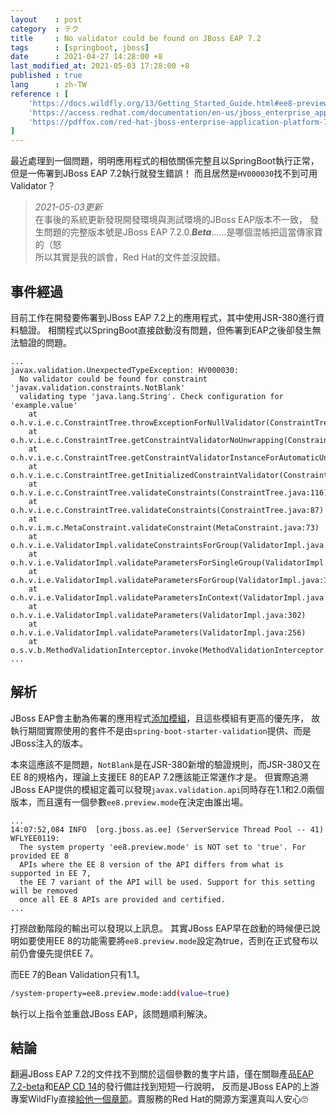 ```yaml
---
layout    : post
category  : テク
title     : No validator could be found on JBoss EAP 7.2
tags      : [springboot, jboss]
date      : 2021-04-27 14:28:00 +8
last_modified_at: 2021-05-03 17:28:00 +8
published : true
lang      : zh-TW
reference : [
    'https://docs.wildfly.org/13/Getting_Started_Guide.html#ee8-preview',
    'https://access.redhat.com/documentation/en-us/jboss_enterprise_application_platform_continuous_delivery/14/html-single/jboss_eap_continuous_delivery_14_release_notes/index#java_ee_8',
    'https://pdffox.com/red-hat-jboss-enterprise-application-platform-72beta-72-beta-release-notes-pdf-free.html'
]
---
```


最近處理到一個問題，明明應用程式的相依關係完整且以SpringBoot執行正常，但是一佈署到JBoss EAP 7.2執行就發生錯誤！
而且居然是`HV000030`找不到可用Validator？

<!--more-->

> *2021-05-03更新*  
在事後的系統更新發現開發環境與測試環境的JBoss EAP版本不一致，
發生問題的完整版本號是JBoss EAP 7.2.0.__*Beta*__......是哪個混帳把這當傳家寶的（怒  
所以其實是我的誤會，Red Hat的文件並沒說錯。

## 事件經過

目前工作在開發要佈署到JBoss EAP 7.2上的應用程式，其中使用JSR-380進行資料驗證。
相關程式以SpringBoot直接啟動沒有問題，但佈署到EAP之後卻發生無法驗證的問題。

```text
...
javax.validation.UnexpectedTypeException: HV000030:
  No validator could be found for constraint 'javax.validation.constraints.NotBlank'
  validating type 'java.lang.String'. Check configuration for 'example.value'
    at o.h.v.i.e.c.ConstraintTree.throwExceptionForNullValidator(ConstraintTree.java:229)
    at o.h.v.i.e.c.ConstraintTree.getConstraintValidatorNoUnwrapping(ConstraintTree.java:310)
    at o.h.v.i.e.c.ConstraintTree.getConstraintValidatorInstanceForAutomaticUnwrapping(ConstraintTree.java:244)
    at o.h.v.i.e.c.ConstraintTree.getInitializedConstraintValidator(ConstraintTree.java:163)
    at o.h.v.i.e.c.ConstraintTree.validateConstraints(ConstraintTree.java:116)
    at o.h.v.i.e.c.ConstraintTree.validateConstraints(ConstraintTree.java:87)
    at o.h.v.i.m.c.MetaConstraint.validateConstraint(MetaConstraint.java:73)
    at o.h.v.i.e.ValidatorImpl.validateConstraintsForGroup(ValidatorImpl.java:1469)
    at o.h.v.i.e.ValidatorImpl.validateParametersForSingleGroup(ValidatorImpl.java:1260)
    at o.h.v.i.e.ValidatorImpl.validateParametersForGroup(ValidatorImpl.java:1189)
    at o.h.v.i.e.ValidatorImpl.validateParametersInContext(ValidatorImpl.java:1109)
    at o.h.v.i.e.ValidatorImpl.validateParameters(ValidatorImpl.java:302)
    at o.h.v.i.e.ValidatorImpl.validateParameters(ValidatorImpl.java:256)
    at o.s.v.b.MethodValidationInterceptor.invoke(MethodValidationInterceptor.java:105)
...
```

## 解析

JBoss EAP會主動為佈署的應用程式[添加模組][Implicit Module Dependencies]，且這些模組有更高的優先序，
故執行期間實際使用的套件不是由`spring-boot-starter-validation`提供、而是JBoss注入的版本。

本來這應該不是問題，`NotBlank`是在JSR-380新增的驗證規則，而JSR-380又在EE 8的規格內，理論上支援EE 8的EAP 7.2應該能正常運作才是。
但實際追溯JBoss EAP提供的模組定義可以發現`javax.validation.api`同時存在1.1和2.0兩個版本，而且還有一個參數`ee8.preview.mode`在決定由誰出場。

```text
...
14:07:52,084 INFO  [org.jboss.as.ee] (ServerService Thread Pool -- 41) WFLYEE0119:
  The system property 'ee8.preview.mode' is NOT set to 'true'. For provided EE 8
  APIs where the EE 8 version of the API differs from what is supported in EE 7,
  the EE 7 variant of the API will be used. Support for this setting will be removed
  once all EE 8 APIs are provided and certified.
...
```

打撈啟動階段的輸出可以發現以上訊息。
其實JBoss EAP早在啟動的時候便已說明如要使用EE 8的功能需要將`ee8.preview.mode`設定為true，否則在正式發布以前仍會優先提供EE 7。

而EE 7的Bean Validation只有1.1。

```sh
/system-property=ee8.preview.mode:add(value=true)
```

執行以上指令並重啟JBoss EAP，該問題順利解決。

## 結論

翻遍JBoss EAP 7.2的文件找不到關於這個參數的隻字片語，僅在關聯產品[EAP 7.2-beta]和[EAP CD 14]的發行備註找到短短一行說明，
反而是JBoss EAP的上游專案WildFly直接[給他一個章節][WildFly13 Getting Started]。賣服務的Red Hat的開源方案還真叫人安心🙄

[WildFly13 Getting Started]: https://docs.wildfly.org/13/Getting_Started_Guide.html#ee8-preview
[Implicit Module Dependencies]: https://access.redhat.com/documentation/en-us/red_hat_jboss_enterprise_application_platform/7.2/html/development_guide/class_loading_and_modules#implicit_module_dependencies
[EAP CD 14]: https://access.redhat.com/documentation/en-us/jboss_enterprise_application_platform_continuous_delivery/14/html-single/jboss_eap_continuous_delivery_14_release_notes/index#java_ee_8
[EAP 7.2-beta]: https://pdffox.com/red-hat-jboss-enterprise-application-platform-72beta-72-beta-release-notes-pdf-free.html
